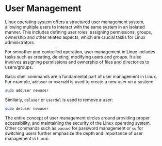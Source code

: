 # User Management 

Linux operating system offers a structured user management system, allowing multiple users to interact with the same system in an isolated manner. This includes defining user roles, assigning permissions, groups, ownership and other related aspects, which are crucial tasks for Linux administrators.

For smoother and controlled operation, user management in Linux includes tasks such as creating, deleting, modifying users and groups. It also involves assigning permissions and ownership of files and directories to users/groups.

Basic shell commands are a fundamental part of user management in Linux. For example, `adduser` or `useradd` is used to create a new user on a system:

```bash
sudo adduser newuser
```

Similarly, `deluser` or `userdel` is used to remove a user:

```bash
sudo deluser newuser
```

The entire concept of user management circles around providing proper accessibility, and maintaining the security of the Linux operating system. Other commands such as `passwd` for password management or `su` for switching users further emphasize the depth and importance of user management in Linux.